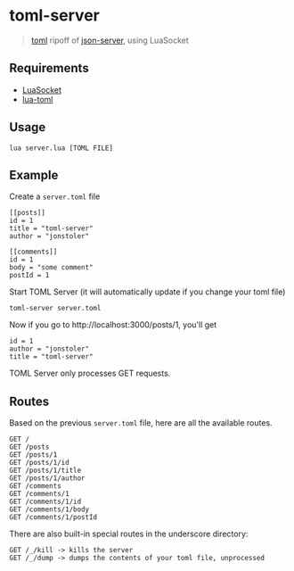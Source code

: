 # toml-server

> [toml](https://github.com/toml-lang/toml) ripoff of [json-server](https://github.com/typicode/json-server), using LuaSocket

## Requirements

* [LuaSocket](https://github.com/diegonehab/luasocket)
* [lua-toml](https://github.com/jonstoler/lua-toml)

## Usage

	lua server.lua [TOML FILE]

## Example

Create a `server.toml` file

	[[posts]]
	id = 1
	title = "toml-server"
	author = "jonstoler"

	[[comments]]
	id = 1
	body = "some comment"
	postId = 1

Start TOML Server (it will automatically update if you change your toml file)

	toml-server server.toml

Now if you go to http://localhost:3000/posts/1, you'll get

	id = 1
	author = "jonstoler"
	title = "toml-server"

TOML Server only processes GET requests.

## Routes

Based on the previous `server.toml` file, here are all the available routes.

	GET /
	GET /posts
	GET /posts/1
	GET /posts/1/id
	GET /posts/1/title
	GET /posts/1/author
	GET /comments
	GET /comments/1
	GET /comments/1/id
	GET /comments/1/body
	GET /comments/1/postId

There are also built-in special routes in the underscore directory:

	GET /_/kill -> kills the server
	GET /_/dump -> dumps the contents of your toml file, unprocessed

